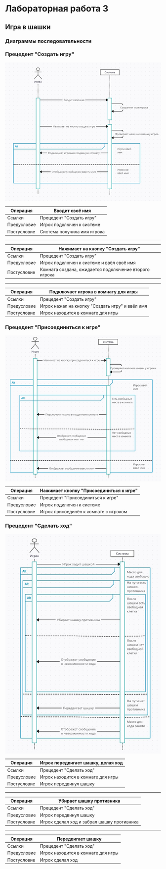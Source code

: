 # Лабораторная работа 3
## Игра в шашки

### Диаграммы последовательности

### Прецедент "Создать игру"

![alt text](<./3.1.jpg>)

| Операция       | Вводит своё имя                                                  |
|----------------|------------------------------------------------------------------|
| Ссылки         | Прецедент "Создать игру"                                         |
| Предусловие    | Игрок подключен к системе                                        |
| Постусловие    | Система получила имя игрока                                      |

---

| Операция       | Нажимает на кнопку "Создать игру"                                |
|----------------|------------------------------------------------------------------|
| Ссылки         | Прецедент "Создать игру"                                         |
| Предусловие    | Игрок подключен к системе и ввёл своё имя                        |
| Постусловие    | Комната создана, ожидается подключение второго игрока            |

---

| Операция       | Подключает игрока в комнату для игры                             |
|----------------|------------------------------------------------------------------|
| Ссылки         | Прецедент "Создать игру"                                         |
| Предусловие    | Игрок нажал на кнопку "Создать игру" и ввёл имя                  |
| Постусловие    | Игрок находится в комнате для игры                               |

### Прецедент "Присоединиться к игре"

![alt text](<./3.2.jpg>)

| Операция       | Нажимает кнопку "Присоединиться к игре"                          |
|----------------|------------------------------------------------------------------|
| Ссылки         | Прецедент "Присоединиться к игре"                                |
| Предусловие    | Игрок подключен к системе                                        |
| Постусловие    | Игрок присоединён к комнате с игроком                            |

### Прецедент "Сделать ход"

![alt text](<./3.3.jpg>)

| Операция       | Игрок передвигает шашку, делая ход                               |
|----------------|------------------------------------------------------------------|
| Ссылки         | Прецедент "Сделать ход"                                          |
| Предусловие    | Игрок находится в комнате для игры                               |
| Постусловие    | Игрок передвинул шашку                                           |

---

| Операция       | Убирает шашку противника                                         |
|----------------|------------------------------------------------------------------|
| Ссылки         | Прецедент "Сделать ход"                                          |
| Предусловие    | Игрок передвинул шашку                                           |
| Постусловие    | Игрок сделал ход и забрал шашку противника                       |

---

| Операция       | Передвигает шашку                                                |
|----------------|------------------------------------------------------------------|
| Ссылки         | Прецедент "Сделать ход"                                          |
| Предусловие    | Игрок находится в комнате для игры                               |
| Постусловие    | Игрок сделал ход                                                 |
